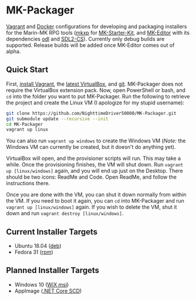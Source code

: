 # MK-Packager

[Vagrant][] and [Docker][] configurations for developing and packaging
installers for the Marin-MK RPG tools ([mkxp][] for [MK-Starter-Kit][], and
[MK-Editor][] with its dependencies [odl][] and [SDL2-CS][]). Currently only
debug builds are supported. Release builds will be added once MK-Editor comes
out of alpha.

## Quick Start

First, [install Vagrant][], the [latest VirtualBox][], and [git][]. MK-Packager
does not require the VirtualBox extension pack. Now, open PowerShell or bash,
and `cd` into the folder you want to put MK-Packager. Run the following to
retrieve the project and create the Linux VM (I apologize for my stupid
username):

```sh
git clone https://github.com/NighttimeDriver50000/MK-Packager.git
git submodule update --recursive --init
cd MK-Packager
vagrant up linux
```

You can also run `vagrant up windows` to create the Windows VM (*Note:* the
Windows VM can currently be created, but it doesn't do anything yet).

VirtualBox will open, and the provisioner scripts will run. This may take a
while. Once the provisioning finishes, the VM will shut down. Run
`vagrant up [linux/windows]` again, and you will end up just on the Desktop.
There should be two icons: ReadMe and Code. Open ReadMe, and follow the
instructions there.

Once you are done with the VM, you can shut it down normally from within the
VM. If you need to boot it again, you can `cd` into MK-Packager and run
`vagrant up [linux/windows]` again. If you wish to delete the VM, shut it down
and run `vagrant destroy [linux/windows]`.

## Current Installer Targets

-   Ubuntu 18.04 ([deb][])
-   Fedora 31 ([rpm][])

## Planned Installer Targets

-   Windows 10 ([WiX msi][])
-   AppImage ([.NET Core SCD][])

[Vagrant]: https://www.vagrantup.com/
[Docker]: https://github.com/docker/docker-ce
[mkxp]: https://github.com/Marin-MK/mkxp
[MK-Starter-Kit]: https://github.com/Marin-MK/MK-Starter-Kit
[MK-Editor]: https://github.com/Marin-MK/MK-Editor
[odl]: https://github.com/Marin-MK/odl
[SDL2-CS]: https://github.com/flibitijibibo/SDL2-CS
[install Vagrant]: https://www.vagrantup.com/intro/getting-started/install.html
[latest VirtualBox]: https://www.virtualbox.org/wiki/Downloads
[git]: https://git-scm.com/downloads
[deb]: http://packaging.ubuntu.com/html/packaging-new-software.html
[rpm]: https://docs.fedoraproject.org/en-US/packaging-guidelines/
[WiX msi]: https://wixtoolset.org/documentation/manual/v3/main/
[.NET Core SCD]: https://github.com/AppImage/AppImageKit/wiki/Bundling-.NET-Core-apps
